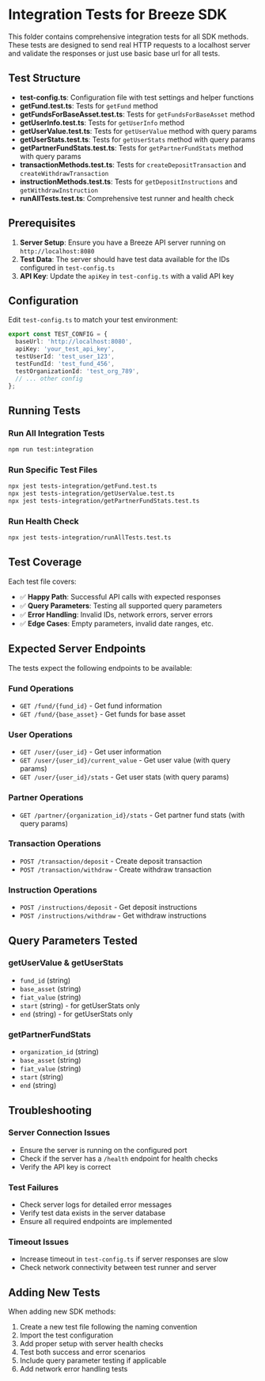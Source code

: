 # Integration Tests for Breeze SDK

This folder contains comprehensive integration tests for all SDK methods. These tests are designed to send real HTTP requests to a localhost server and validate the responses or just use basic base url for all tests.

## Test Structure

- **test-config.ts**: Configuration file with test settings and helper functions
- **getFund.test.ts**: Tests for `getFund` method
- **getFundsForBaseAsset.test.ts**: Tests for `getFundsForBaseAsset` method
- **getUserInfo.test.ts**: Tests for `getUserInfo` method
- **getUserValue.test.ts**: Tests for `getUserValue` method with query params
- **getUserStats.test.ts**: Tests for `getUserStats` method with query params
- **getPartnerFundStats.test.ts**: Tests for `getPartnerFundStats` method with query params
- **transactionMethods.test.ts**: Tests for `createDepositTransaction` and `createWithdrawTransaction`
- **instructionMethods.test.ts**: Tests for `getDepositInstructions` and `getWithdrawInstruction`
- **runAllTests.test.ts**: Comprehensive test runner and health check

## Prerequisites

1. **Server Setup**: Ensure you have a Breeze API server running on `http://localhost:8080`
2. **Test Data**: The server should have test data available for the IDs configured in `test-config.ts`
3. **API Key**: Update the `apiKey` in `test-config.ts` with a valid API key

## Configuration

Edit `test-config.ts` to match your test environment:

```typescript
export const TEST_CONFIG = {
  baseUrl: 'http://localhost:8080',
  apiKey: 'your_test_api_key',
  testUserId: 'test_user_123',
  testFundId: 'test_fund_456',
  testOrganizationId: 'test_org_789',
  // ... other config
};
```

## Running Tests

### Run All Integration Tests
```bash
npm run test:integration
```

### Run Specific Test Files
```bash
npx jest tests-integration/getFund.test.ts
npx jest tests-integration/getUserValue.test.ts
npx jest tests-integration/getPartnerFundStats.test.ts
```

### Run Health Check
```bash
npx jest tests-integration/runAllTests.test.ts
```

## Test Coverage

Each test file covers:
- ✅ **Happy Path**: Successful API calls with expected responses
- ✅ **Query Parameters**: Testing all supported query parameters
- ✅ **Error Handling**: Invalid IDs, network errors, server errors
- ✅ **Edge Cases**: Empty parameters, invalid date ranges, etc.

## Expected Server Endpoints

The tests expect the following endpoints to be available:

### Fund Operations
- `GET /fund/{fund_id}` - Get fund information
- `GET /fund/{base_asset}` - Get funds for base asset

### User Operations
- `GET /user/{user_id}` - Get user information
- `GET /user/{user_id}/current_value` - Get user value (with query params)
- `GET /user/{user_id}/stats` - Get user stats (with query params)

### Partner Operations
- `GET /partner/{organization_id}/stats` - Get partner fund stats (with query params)

### Transaction Operations
- `POST /transaction/deposit` - Create deposit transaction
- `POST /transaction/withdraw` - Create withdraw transaction

### Instruction Operations
- `POST /instructions/deposit` - Get deposit instructions
- `POST /instructions/withdraw` - Get withdraw instructions

## Query Parameters Tested

### getUserValue & getUserStats
- `fund_id` (string)
- `base_asset` (string)
- `fiat_value` (string)
- `start` (string) - for getUserStats only
- `end` (string) - for getUserStats only

### getPartnerFundStats
- `organization_id` (string)
- `base_asset` (string)
- `fiat_value` (string)
- `start` (string)
- `end` (string)

## Troubleshooting

### Server Connection Issues
- Ensure the server is running on the configured port
- Check if the server has a `/health` endpoint for health checks
- Verify the API key is correct

### Test Failures
- Check server logs for detailed error messages
- Verify test data exists in the server database
- Ensure all required endpoints are implemented

### Timeout Issues
- Increase timeout in `test-config.ts` if server responses are slow
- Check network connectivity between test runner and server

## Adding New Tests

When adding new SDK methods:
1. Create a new test file following the naming convention
2. Import the test configuration
3. Add proper setup with server health checks
4. Test both success and error scenarios
5. Include query parameter testing if applicable
6. Add network error handling tests